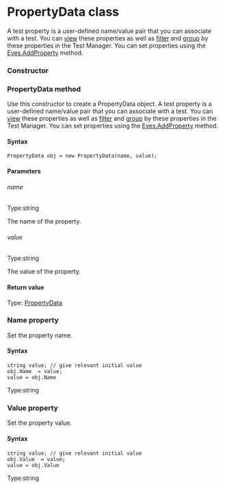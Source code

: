 # PropertyData class
A test property is a user-defined name/value pair that you can associate with a test. You can [view](https://applitools.com/docs/topics/test-manager/viewers/tm-viewer-test-details.html-method) these properties as well as [filter](https://applitools.com/docs/topics/test-manager/pages/page-test-results/test-results-filter.html-method) and [group](https://applitools.com/docs/topics/test-manager/pages/page-test-results/test-results-grouping.html-method) by these properties in the Test Manager. You can set properties using the [Eyes.AddProperty](./eyes#addproperty-method) method.

### Constructor  
### PropertyData method
Use this constructor to create a PropertyData object.
A test property is a user-defined name/value pair that you can associate with a test. You can [view](https://applitools.com/docs/topics/test-manager/viewers/tm-viewer-test-details.html-method) these properties as well as [filter](https://applitools.com/docs/topics/test-manager/pages/page-test-results/test-results-filter.html-method) and [group](https://applitools.com/docs/topics/test-manager/pages/page-test-results/test-results-grouping.html-method) by these properties in the Test Manager. You can set properties using the [Eyes.AddProperty](./eyes#addproperty-method) method.

#### Syntax 
 ``` 
PropertyData obj = new PropertyData(name, value);
 ``` 

 #### Parameters 
 ###### name 
  
 Type:string 
  
 The name of the property. 
  
  ###### value 
  
 Type:string 
  
 The value of the property. 
  
 #### Return value 
Type: [PropertyData](./propertydata)
        

 
 ### Name property
Set the property name.

#### Syntax 
 ``` 
string value; // give relevant initial value
obj.Name  = value;
value = obj.Name
 ``` 
 
 Type:string 
 ### Value property
Set the property value.

#### Syntax 
 ``` 
string value; // give relevant initial value
obj.Value  = value;
value = obj.Value
 ``` 
 
 Type:string